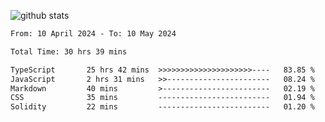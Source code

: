 
![github stats](https://github-readme-stats.vercel.app/api?username=realmahd1&show_icons=true&theme=codeSTACKr&hide_rank=true&count_private=true)

<!--START_SECTION:waka-->

```txt
From: 10 April 2024 - To: 10 May 2024

Total Time: 30 hrs 39 mins

TypeScript       25 hrs 42 mins  >>>>>>>>>>>>>>>>>>>>>----   83.85 %
JavaScript       2 hrs 31 mins   >>-----------------------   08.24 %
Markdown         40 mins         >------------------------   02.19 %
CSS              35 mins         -------------------------   01.94 %
Solidity         22 mins         -------------------------   01.20 %
```

<!--END_SECTION:waka-->

